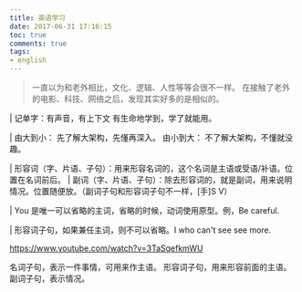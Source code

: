 ```yaml
---
title: 英语学习
date: 2017-06-31 17:16:15
toc: true
comments: true
tags:
- english
---
```


> 一直以为和老外相比，文化、逻辑、人性等等会很不一样。
  在接触了老外的电影、科技、网络之后，发现其实好多的是相似的。

| 记单字：有声音，有上下文 有生命地学到，学了就能用。

| 由大到小： 先了解大架构，先懂再深入。
  由小到大： 不了解大架构，不懂就没趣。

| 形容词（字、片语、子句）：用来形容名词的，这个名词是主语或受语/补语。位置在名词前后。
| 副词（字、片语、子句）：除去形容词的，就是副词，用来说明情况。位置随便放。（副词子句和形容词子句不一样，[手]S V）

| You 是唯一可以省略的主词，省略的时候，动词使用原型。例，Be careful.

| 形容词子句，如果兼任主词，则不可以省略。I who can't see see more.



https://www.youtube.com/watch?v=3TaSqefkmWU

名词子句，表示一件事情，可用来作主语。
形容词子句，用来形容前面的主语。
副词子句，表示情况。
